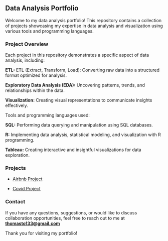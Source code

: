 ## Data Analysis Portfolio
Welcome to my data analysis portfolio! 
This repository contains a collection of projects showcasing my expertise in data analysis and visualization using various tools and programming languages.

### Project Overview
Each project in this repository demonstrates a specific aspect of data analysis, including:

**ETL:** ETL (Extract, Transform, Load): Converting raw data into a structured format optimized for analysis.

**Exploratory Data Analysis (EDA):** Uncovering patterns, trends, and relationships within the data.

**Visualization:** Creating visual representations to communicate insights effectively.


Tools and programming languages used:

**SQL:** Performing data querying and manipulation using SQL databases.

**R:** Implementing data analysis, statistical modeling, and visualization with R programming.

**Tableau:** Creating interactive and insightful visualizations for data exploration.

### Projects
- [Airbnb Project](https://github.com/TSWT133/Data-Analysis-Projects/tree/main/Airbnb%20Project)

- [Covid Project](https://github.com/TSWT133/Data-Analysis-Projects/tree/main/Covid%20Project)
  

### Contact
If you have any questions, suggestions, or would like to discuss collaboration opportunities, feel free to reach out to me at **thomasto133@gmail.com**

Thank you for visiting my portfolio!

